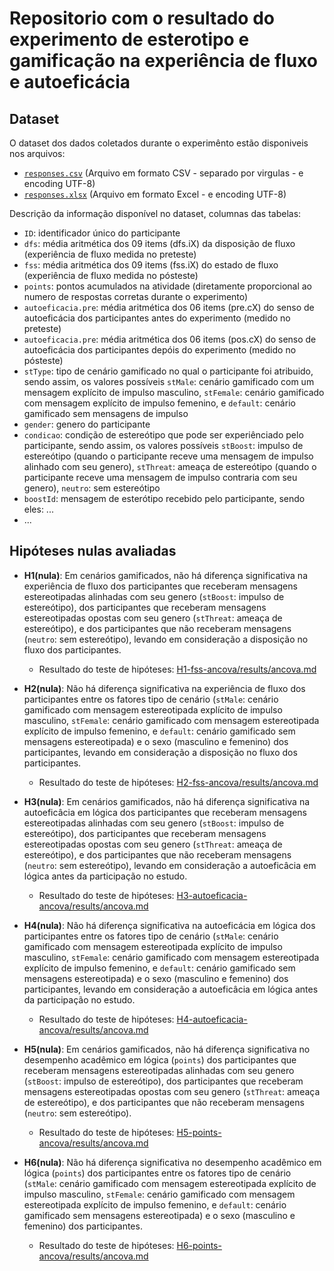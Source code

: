 # Repositorio com o resultado do experimento de esterotipo e gamificação na experiência de fluxo e autoeficácia 

## Dataset

O dataset dos dados coletados durante o experimênto estão disponiveis nos arquivos:

- [`responses.csv`](responses.csv) (Arquivo em formato CSV - separado por virgulas - e encoding UTF-8)
- [`responses.xlsx`](responses.xlsx) (Arquivo em formato Excel - e encoding UTF-8)

Descrição da informação disponível no dataset, columnas das tabelas:

- `ID`: identificador único do participante 
- `dfs`: média aritmética dos 09 items (dfs.iX) da disposição de fluxo (experiência de fluxo medida no preteste)
- `fss`: média aritmética dos 09 items (fss.iX) do estado de fluxo (experiência de fluxo medida no pósteste)
- `points`: pontos acumulados na atividade (diretamente proporcional ao numero de respostas corretas durante o experimento)
- `autoeficacia.pre`: média aritmética dos 06 items (pre.cX) do senso de autoeficácia dos participantes antes do experimento (medido no preteste)
- `autoeficacia.pre`: média aritmética dos 06 items (pos.cX) do senso de autoeficácia dos participantes depóis do experimento (medido no pósteste)
- `stType`: tipo de cenário gamificado no qual o participante foi atribuido, sendo assim, os valores possíveis `stMale`: cenário gamificado com um mensagem explícito de impulso masculino, `stFemale`: cenário gamificado com mensagem explícito de impulso femenino, e `default`: cenário gamificado sem mensagens de impulso
- `gender`: genero do participante
- `condicao`: condição de estereótipo que pode ser experiênciado pelo participante, sendo assim, os valores possíveis `stBoost`: impulso de estereótipo (quando o participante receve uma mensagem de impulso alinhado com seu genero), `stThreat`: ameaça de estereótipo (quando o participante receve uma mensagem de impulso contraria com seu genero), `neutro`: sem estereótipo
- `boostId`: mensagem de esterótipo recebido pelo participante, sendo eles: ...
- ...


## Hipóteses nulas avaliadas

- **H1(nula)**: Em cenários gamificados, não há diferença significativa na experiência de fluxo dos participantes que receberam mensagens estereotipadas alinhadas com seu genero (`stBoost`: impulso de estereótipo), dos participantes que receberam mensagens estereotipadas opostas com seu genero (`stThreat`: ameaça de estereótipo), e dos participantes que não receberam mensagens (`neutro`: sem estereótipo), levando em consideração a disposição no fluxo dos participantes. 
  - Resultado do teste de hipóteses: [H1-fss-ancova/results/ancova.md](H1-fss-ancova/results/ancova.md)
   
- **H2(nula)**: Não há diferença significativa na experiência de fluxo dos participantes entre os fatores tipo de cenário (`stMale`: cenário gamificado com mensagem estereotipada explícito de impulso masculino, `stFemale`: cenário gamificado com mensagem estereotipada explícito de impulso femenino, e `default`: cenário gamificado sem mensagens estereotipada) e o sexo (masculino e femenino) dos participantes, levando em consideração a disposição no fluxo dos participantes.
  - Resultado do teste de hipóteses: [H2-fss-ancova/results/ancova.md](H2-fss-ancova/results/ancova.md)
  
- **H3(nula)**: Em cenários gamificados, não há diferença significativa na autoeficâcia em lógica dos participantes que receberam mensagens estereotipadas alinhadas com seu genero (`stBoost`: impulso de estereótipo), dos participantes que receberam mensagens estereotipadas opostas com seu genero (`stThreat`: ameaça de estereótipo), e dos participantes que não receberam mensagens (`neutro`: sem estereótipo), levando em consideração a autoeficâcia em lógica antes da participação no estudo.
  - Resultado do teste de hipóteses: [H3-autoeficacia-ancova/results/ancova.md](H3-autoeficacia-ancova/results/ancova.md)

- **H4(nula)**: Não há diferença significativa na autoeficácia em lógica dos participantes entre os fatores tipo de cenário (`stMale`: cenário gamificado com mensagem estereotipada explícito de impulso masculino, `stFemale`: cenário gamificado com mensagem estereotipada explícito de impulso femenino, e `default`: cenário gamificado sem mensagens estereotipada) e o sexo (masculino e femenino) dos participantes, levando em consideração a autoeficâcia em lógica antes da participação no estudo.
  - Resultado do teste de hipóteses: [H4-autoeficacia-ancova/results/ancova.md](H4-autoeficacia-ancova/results/ancova.md)

- **H5(nula)**: Em cenários gamificados, não há diferença significativa no desempenho acadêmico em lógica (`points`) dos participantes que receberam mensagens estereotipadas alinhadas com seu genero (`stBoost`: impulso de estereótipo), dos participantes que receberam mensagens estereotipadas opostas com seu genero (`stThreat`: ameaça de estereótipo), e dos participantes que não receberam mensagens (`neutro`: sem estereótipo).
  - Resultado do teste de hipóteses: [H5-points-ancova/results/ancova.md](H5-points-ancova/results/anova.md)
 
- **H6(nula)**: Não há diferença significativa no desempenho acadêmico em lógica (`points`) dos participantes entre os fatores tipo de cenário (`stMale`: cenário gamificado com mensagem estereotipada explícito de impulso masculino, `stFemale`: cenário gamificado com mensagem estereotipada explícito de impulso femenino, e `default`: cenário gamificado sem mensagens estereotipada) e o sexo (masculino e femenino) dos participantes.
  - Resultado do teste de hipóteses: [H6-points-ancova/results/ancova.md](H6-points-ancova/results/anova.md)


## 


